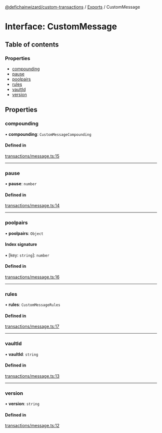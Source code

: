 [@defichainwizard/custom-transactions](../README.md) / [Exports](../modules.md) / CustomMessage

# Interface: CustomMessage

## Table of contents

### Properties

- [compounding](CustomMessage.md#compounding)
- [pause](CustomMessage.md#pause)
- [poolpairs](CustomMessage.md#poolpairs)
- [rules](CustomMessage.md#rules)
- [vaultId](CustomMessage.md#vaultid)
- [version](CustomMessage.md#version)

## Properties

### compounding

• **compounding**: `CustomMessageCompounding`

#### Defined in

[transactions/message.ts:15](https://github.com/DeFiChain-Wizard/custom-transcation-library/blob/22fcc22/src/transactions/message.ts#L15)

___

### pause

• **pause**: `number`

#### Defined in

[transactions/message.ts:14](https://github.com/DeFiChain-Wizard/custom-transcation-library/blob/22fcc22/src/transactions/message.ts#L14)

___

### poolpairs

• **poolpairs**: `Object`

#### Index signature

▪ [key: `string`]: `number`

#### Defined in

[transactions/message.ts:16](https://github.com/DeFiChain-Wizard/custom-transcation-library/blob/22fcc22/src/transactions/message.ts#L16)

___

### rules

• **rules**: `CustomMessageRules`

#### Defined in

[transactions/message.ts:17](https://github.com/DeFiChain-Wizard/custom-transcation-library/blob/22fcc22/src/transactions/message.ts#L17)

___

### vaultId

• **vaultId**: `string`

#### Defined in

[transactions/message.ts:13](https://github.com/DeFiChain-Wizard/custom-transcation-library/blob/22fcc22/src/transactions/message.ts#L13)

___

### version

• **version**: `string`

#### Defined in

[transactions/message.ts:12](https://github.com/DeFiChain-Wizard/custom-transcation-library/blob/22fcc22/src/transactions/message.ts#L12)
